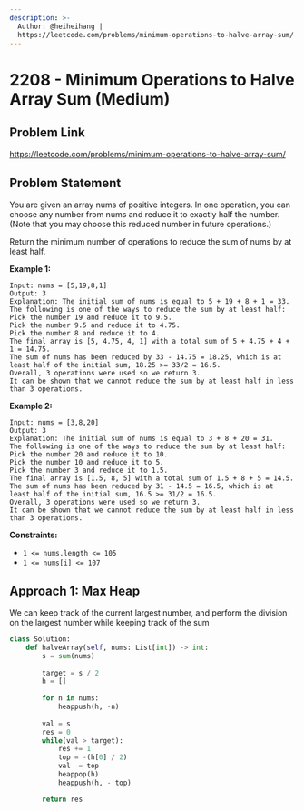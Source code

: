 ```yaml
---
description: >-
  Author: @heiheihang |
  https://leetcode.com/problems/minimum-operations-to-halve-array-sum/
---
```


# 2208 -  Minimum Operations to Halve Array Sum (Medium)

## Problem Link

https://leetcode.com/problems/minimum-operations-to-halve-array-sum/

## Problem Statement

You are given an array nums of positive integers. In one operation, you can choose any number from nums and reduce it to exactly half the number. (Note that you may choose this reduced number in future operations.)

Return the minimum number of operations to reduce the sum of nums by at least half.

**Example 1:**

```
Input: nums = [5,19,8,1]
Output: 3
Explanation: The initial sum of nums is equal to 5 + 19 + 8 + 1 = 33.
The following is one of the ways to reduce the sum by at least half:
Pick the number 19 and reduce it to 9.5.
Pick the number 9.5 and reduce it to 4.75.
Pick the number 8 and reduce it to 4.
The final array is [5, 4.75, 4, 1] with a total sum of 5 + 4.75 + 4 + 1 = 14.75. 
The sum of nums has been reduced by 33 - 14.75 = 18.25, which is at least half of the initial sum, 18.25 >= 33/2 = 16.5.
Overall, 3 operations were used so we return 3.
It can be shown that we cannot reduce the sum by at least half in less than 3 operations.
```

**Example 2:**

```
Input: nums = [3,8,20]
Output: 3
Explanation: The initial sum of nums is equal to 3 + 8 + 20 = 31.
The following is one of the ways to reduce the sum by at least half:
Pick the number 20 and reduce it to 10.
Pick the number 10 and reduce it to 5.
Pick the number 3 and reduce it to 1.5.
The final array is [1.5, 8, 5] with a total sum of 1.5 + 8 + 5 = 14.5. 
The sum of nums has been reduced by 31 - 14.5 = 16.5, which is at least half of the initial sum, 16.5 >= 31/2 = 16.5.
Overall, 3 operations were used so we return 3.
It can be shown that we cannot reduce the sum by at least half in less than 3 operations.
```

**Constraints:**
* `1 <= nums.length <= 105`
* `1 <= nums[i] <= 107`

## Approach 1: Max Heap

We can keep track of the current largest number, and perform the division on the largest number while keeping track of the sum

<Authors names="@heiheihang"/>

```py
class Solution:
    def halveArray(self, nums: List[int]) -> int:
        s = sum(nums)
        
        target = s / 2
        h = []
        
        for n in nums:
            heappush(h, -n)
            
        val = s
        res = 0
        while(val > target):
            res += 1
            top = -(h[0] / 2)
            val -= top
            heappop(h)
            heappush(h, - top)

        return res
```


